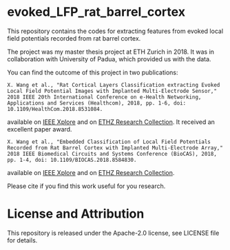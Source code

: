 # evoked_LFP_rat_barrel_cortex

This repository contains the codes for extracting features from evoked local field potentials recorded from rat barrel cortex.

The project was my master thesis project at ETH Zurich in 2018. It was in collaboration with University of Padua, which provided us with the data.

You can find the outcome of this project in two publications:

```
X. Wang et al., "Rat Cortical Layers Classification extracting Evoked Local Field Potential Images with Implanted Multi-Electrode Sensor," 2018 IEEE 20th International Conference on e-Health Networking, Applications and Services (Healthcom), 2018, pp. 1-6, doi: 10.1109/HealthCom.2018.8531084.
```
available on [IEEE Xplore](https://ieeexplore.ieee.org/document/8531084) and on [ETHZ Research Collection](https://www.research-collection.ethz.ch/handle/20.500.11850/337441). It received an excellent paper award.

```
X. Wang et al., "Embedded Classification of Local Field Potentials Recorded from Rat Barrel Cortex with Implanted Multi-Electrode Array," 2018 IEEE Biomedical Circuits and Systems Conference (BioCAS), 2018, pp. 1-4, doi: 10.1109/BIOCAS.2018.8584830.
```
available on [IEEE Xplore](https://ieeexplore.ieee.org/document/8584830) and on [ETHZ Research Collection](https://www.research-collection.ethz.ch/handle/20.500.11850/324839).

Please cite if you find this work useful for you research.

# License and Attribution

This repository is released under the Apache-2.0 license, see LICENSE file for details.
